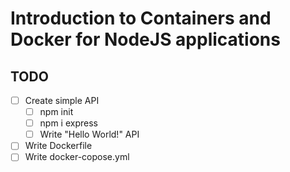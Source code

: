 # Introduction to Containers and Docker for NodeJS applications

## TODO

- [ ] Create simple API
  - [ ] npm init
  - [ ] npm i express
  - [ ] Write "Hello World!" API
- [ ] Write Dockerfile
- [ ] Write docker-copose.yml